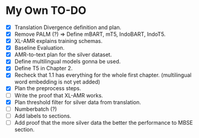 # My Own TO-DO

- [x] Translation Divergence definition and plan.
- [x] Remove PALM (?) => Define mBART, mT5, IndoBART, IndoT5.
- [x] XL-AMR explains training schemas.
- [x] Baseline Evaluation.
- [x] AMR-to-text plan for the silver dataset.
- [x] Define multilingual models gonna be used.
- [x] Define T5 in Chapter 2.
- [x] Recheck that 1.1 has everything for the whole first chapter. (multilingual word embedding is not yet added)
- [x] Plan the preprocess steps.
- [ ] Write the proof that XL-AMR works.
- [x] Plan threshold filter for silver data from translation.
- [ ] Numberbatch (?)
- [ ] Add labels to sections.
- [ ] Add proof that the more silver data the better the performance to MBSE section.
